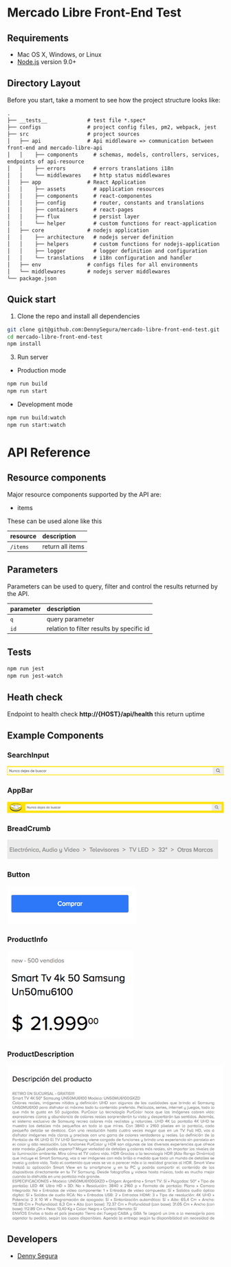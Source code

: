 # Mercado Libre Front-End Test

## Requirements

* Mac OS X, Windows, or Linux
* [Node.js](https://nodejs.org/) version 9.0+

## Directory Layout

Before you start, take a moment to see how the project structure looks like:

```
.
├── __tests__             # test file *.spec*
├── configs               # project config files, pm2, webpack, jest
├── src                   # project sources
│   ├── api               # Api middleware => communication between front-end and mercado-libre-api
│   │    ├── components     # schemas, models, controllers, services, endpoints of api-resource
│   │    ├── errors         # errors translations i18n
│   │    └── middlewares    # http status middlewares
│   ├── app               # React Application
│   │    ├── assets         # application resources
│   │    ├── components     # react-componentes
│   │    ├── config         # router, constants and translations
│   │    ├── containers     # react-pages
│   │    ├── flux           # persist layer
│   │    └── helper         # custom functions for react-application
│   ├── core              # nodejs application
│   │    ├── architecture   # nodejs server definition
│   │    ├── helpers        # custom functions for nodejs-application
│   │    ├── logger         # logger definition and configuration
│   │    └── translations   # i18n configuration and handler
│   ├── env               # configs files for all environments
│   └── middlewares       # nodejs server middlewares
└── package.json
```

## Quick start
1. Clone the repo and install all dependencies

````bash
git clone git@github.com:DennySegura/mercado-libre-front-end-test.git
cd mercado-libre-front-end-test
npm install
````

3. Run server

* Production mode

````bash
npm run build
npm run start
````

* Development mode

````bash
npm run build:watch
npm run start:watch
````

# API Reference

## Resource components
Major resource components supported by the API are:

- items

These can be used alone like this

| resource      | description                       |
|:--------------|:----------------------------------|
| `/items`      | return all items                  |

## Parameters

Parameters can be used to query, filter and control the results returned by the API.

| parameter                    | description                 |
|:-----------------------------|:----------------------------|
| `q`                          | query parameter                 |
| `id`                         | relation to filter results by specific id |


## Tests

````bash
npm run jest
npm run jest-watch
````



## Heath check

Endpoint to health check **http://{HOST}/api/health** this return uptime

## Example Components
### SearchInput
![search-input](screenshots/search-input.png)
### AppBar
![app-bar](screenshots/app-bar.png)
### BreadCrumb
![bread-crumb](screenshots/breadcrumb.png)
### Button
![button](screenshots/button.png)
### ProductInfo
![product-info](screenshots/product-info.png)
### ProductDescription
![product-description](screenshots/product-description.png)

## Developers
* [Denny Segura](https://github.com/dennysegura)
